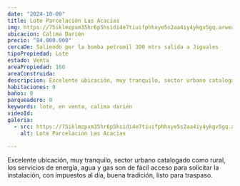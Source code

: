```yaml
---
date: "2024-10-09"
title: Lote Parcelación Las Acacias
img: https://75iklmzpxm35hr6p5hsidi4e7tiuifphhxye5s2aa4iy4ykgv5gq.arweave.net/_1Clsy-7N9PHz-nkgaOE_NFEFec98E7LQAcRjmFGr00
ubicacion: Calima Darién
precio: "84.000.000"
cercaDe: Saliendo por la bomba petromil 300 mtrs salida a Jiguales
tipoPropiedad: Lote
estado: Venta
areaPropiedad: 160
areaConstruida:
descripcion: Excelente ubicación, muy tranquilo, sector urbano catalogado como rural, los servicios de energía, agua y gas son de fácil acceso para solicitar la instalación, con impuestos al día, buena tradición, listo para traspaso.
habitaciones: 0
baños: 0
parqueadero: 0
keywords: lote, en venta, calima darién
videoId: 
galeria:
  - src: https://75iklmzpxm35hr6p5hsidi4e7tiuifphhxye5s2aa4iy4ykgv5gq.arweave.net/_1Clsy-7N9PHz-nkgaOE_NFEFec98E7LQAcRjmFGr00
    alt: Lote Parcelación Las Acacias
  
---
```

Excelente ubicación, muy tranquilo, sector urbano catalogado como rural, los servicios de energía, agua y gas son de fácil acceso para solicitar la instalación, con impuestos al día, buena tradición, listo para traspaso. <br><br>